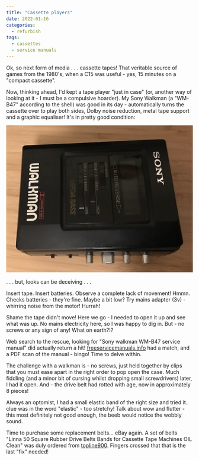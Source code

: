 ```yaml
---
title: "Cassette players"
date: 2022-01-16
categories:
  - refurbish
tags:
  - cassettes
  - service manuals
---
```


Ok, so next form of media . . . cassette tapes! That veritable source of games from the 1980's, when a C15 was useful - yes, 15 minutes on a "compact cassette".

Now, thinking ahead, I'd kept a tape player "just in case" (or, another way of looking at it - I must be a compulsive hoarder). My Sony Walkman (a "WM-B47" according to the shell) was good in its day - automatically turns the cassette over to play both sides, Dolby noise reduction, metal tape support and a graphic equaliser! It's in pretty good condition:

![Sony walkman](/assets/images/walkman.jpeg)

. . . but, looks can be deceiving . . .

Insert tape. Insert batteries. Observe a complete lack of movement!
Hmmn. Checks batteries - they're fine. Maybe a bit low? Try mains adapter (3v) - whirring noise from the motor! Hurrah!

Shame the tape didn't move! Here we go - I needed to open it up and see what was up. No mains electricity here, so I was happy to dig in. But - no screws or any sign of any! What on earth?!?

Web search to the rescue, looking for "Sony walkman WM-B47 service manual" did actually return a hit! [freeservicemanuals.info](https://freeservicemanuals.info/en/servicemanuals/viewmanual/Sony/WMB47/) had a match, and a PDF scan of the manual - bingo! Time to delve within.

The challenge with a walkman is - no screws, just held together by clips that you must ease apart in the right order to pop open the case. Much fiddling (and a minor bit of cursing whilst dropping small screwdrivers) later, I had it open. And - the drive belt had rotted with age, now in approximately 8 pieces! 

Always an optomist, I had a small elastic band of the right size and tried it.. clue was in the word "elastic" - too stretchy! Talk about wow and flutter - this most definitely not good enough, the beeb would notice the wobbly sound.

Time to purchase some replacement belts... eBay again. A set of belts "Linna 50 Square Rubber Drive Belts Bands for Cassette Tape Machines OIL Clean" was duly ordered from [topline900](https://www.ebay.co.uk/sch/topline900/m.html?_nkw=&_armrs=1&_ipg=&_from=). Fingers crossed that that is the last "fix" needed!